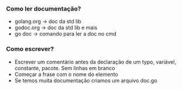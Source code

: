
### Como ler documentação?
- golang.org -> doc da std lib
- godoc.org -> doc da std lib e mais
- go doc -> comando para ler a doc no cmd

### Como escrever?
- Escrever um comentário antes da declaração de um typo, variável, constante, pacote. Sem linhas em branco
- Começar a frase com o nome do elemento
- Se temos muita documentação criamos um arquivo doc.go
